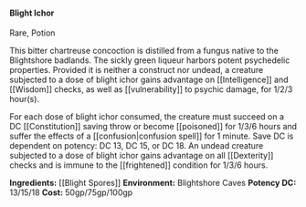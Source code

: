 #### Blight Ichor
Rare, Potion

This bitter chartreuse concoction is distilled from a fungus native to the Blightshore badlands. The sickly green liqueur harbors potent psychedelic properties. Provided it is neither a construct nor undead, a creature subjected to a dose of blight ichor gains advantage on [[Intelligence]] and [[Wisdom]] checks, as well as [[vulnerability]] to psychic damage, for 1/2/3 hour(s). 

For each dose of blight ichor consumed, the creature must succeed on a DC [[Constitution]] saving throw or become [[poisoned]] for 1/3/6 hours and suffer the effects of a [[confusion|confusion spell]] for 1 minute. Save DC is dependent on potency: DC 13, DC 15, or DC 18. An undead creature subjected to a dose of blight ichor gains advantage on all [[Dexterity]] checks and is immune to the [[frightened]] condition for 1/3/6 hours.

**Ingredients:** [[Blight Spores]]
**Environment:** Blightshore Caves
**Potency DC:** 13/15/18
**Cost:** 50gp/75gp/100gp

